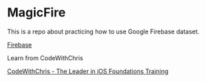 # MagicFire

This is a repo about practicing how to use Google Firebase dataset.

[Firebase](https://firebase.google.com/)

Learn from CodeWithChris

[CodeWithChris - The Leader in iOS Foundations Training](https://codewithchris.com/?_ga=2.12837623.19275774.1631348625-1705970243.1626402245)
